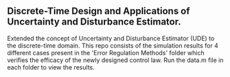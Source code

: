 ## Discrete-Time Design and Applications of Uncertainty and Disturbance Estimator.


Extended the concept of Uncertainty and Disturbance Estimator (UDE) to the discrete-time domain. This repo consists of the simulation results for 4 different cases present in the 'Error Regulation Methods' folder which verifies the efficacy of the newly designed control law. Run the data.m file in each folder to view the results. 

